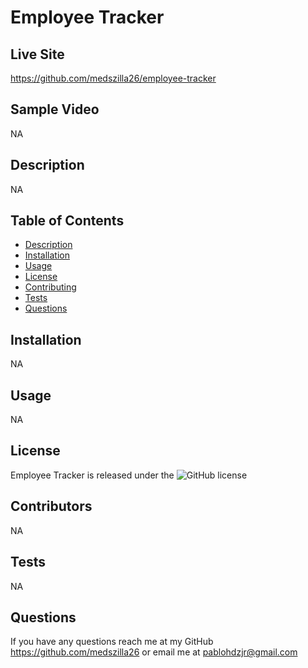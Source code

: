 # Employee Tracker

## Live Site

https://github.com/medszilla26/employee-tracker

## Sample Video

NA

## Description

NA

## Table of Contents

- [Description](#description)
- [Installation](#installation)
- [Usage](#usage)
- [License](#license)
- [Contributing](#contributing)
- [Tests](#tests)
- [Questions](#questions)

## Installation

NA

## Usage

NA

## License

Employee Tracker is released under the ![GitHub license](https://img.shields.io/badge/license-ISC-blue.svg)

## Contributors

NA

## Tests

NA

## Questions

If you have any questions reach me at my GitHub https://github.com/medszilla26 or email me at pablohdzjr@gmail.com
